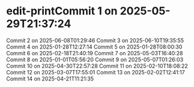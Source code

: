 # edit-printCommit 1 on 2025-05-29T21:37:24
Commit 2 on 2025-06-08T01:29:46
Commit 3 on 2025-06-10T19:35:55
Commit 4 on 2025-01-28T12:27:14
Commit 5 on 2025-01-28T08:00:30
Commit 6 on 2025-02-18T21:40:19
Commit 7 on 2025-05-03T16:40:28
Commit 8 on 2025-01-01T05:56:20
Commit 9 on 2025-05-07T01:26:03
Commit 10 on 2025-04-30T22:57:28
Commit 11 on 2025-02-10T18:08:22
Commit 12 on 2025-03-07T17:55:01
Commit 13 on 2025-02-02T12:41:17
Commit 14 on 2025-04-21T11:21:35
